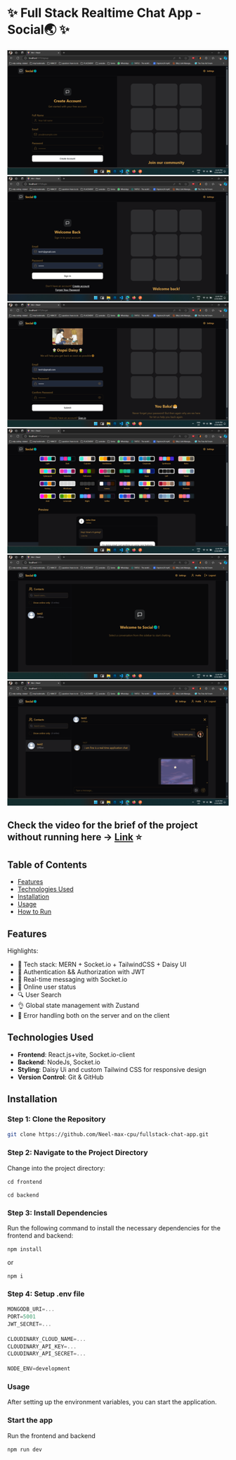 # ✨ Full Stack Realtime Chat App - Social🌏 ✨

![Demo App Image 1](/frontend/public/1.png)
![Demo App Image 2](/frontend/public/2.png)
![Demo App Image 3](/frontend/public/3.png)
![Demo App Image 3](/frontend/public/4.png)
![Demo App Image 3](/frontend/public/5.png)
![Demo App Image 3](/frontend/public/6.png)


## Check the video for the brief of the project without running here  -> [Link](https://youtu.be/ps3nn_Y40C4?si=DrbAKblTcfR1qsjp) ⭐

## Table of Contents
- [Features](#features)
- [Technologies Used](#technologies-used)
- [Installation](#installation)
- [Usage](#usage)
- [How to Run](#how-to-run)

## Features

Highlights:
- 🌟 Tech stack: MERN + Socket.io + TailwindCSS + Daisy UI
- 🎃 Authentication && Authorization with JWT
- 👾 Real-time messaging with Socket.io
- 🚀 Online user status
- 🔍 User Search
- 👌 Global state management with Zustand
- 🐞 Error handling both on the server and on the client


## Technologies Used
- **Frontend**: React.js+vite, Socket.io-client
- **Backend**: NodeJs, Socket.io
- **Styling**: Daisy Ui and custom Tailwind CSS for responsive design
- **Version Control**: Git & GitHub


## Installation

### Step 1: Clone the Repository
```bash
git clone https://github.com/Neel-max-cpu/fullstack-chat-app.git
```


### Step 2: Navigate to the Project Directory
Change into the project directory:
```
cd frontend
```

```
cd backend
```


### Step 3: Install Dependencies
Run the following command to install the necessary dependencies for the frontend and backend:
```shell
npm install
```
or 

```shell
npm i
```

### Step 4: Setup .env file

```js
MONGODB_URI=...
PORT=5001
JWT_SECRET=...

CLOUDINARY_CLOUD_NAME=...
CLOUDINARY_API_KEY=...
CLOUDINARY_API_SECRET=...

NODE_ENV=development
```

### Usage
After setting up the environment variables, you can start the application.

### Start the app
Run the frontend and backend

```shell
npm run dev
```
